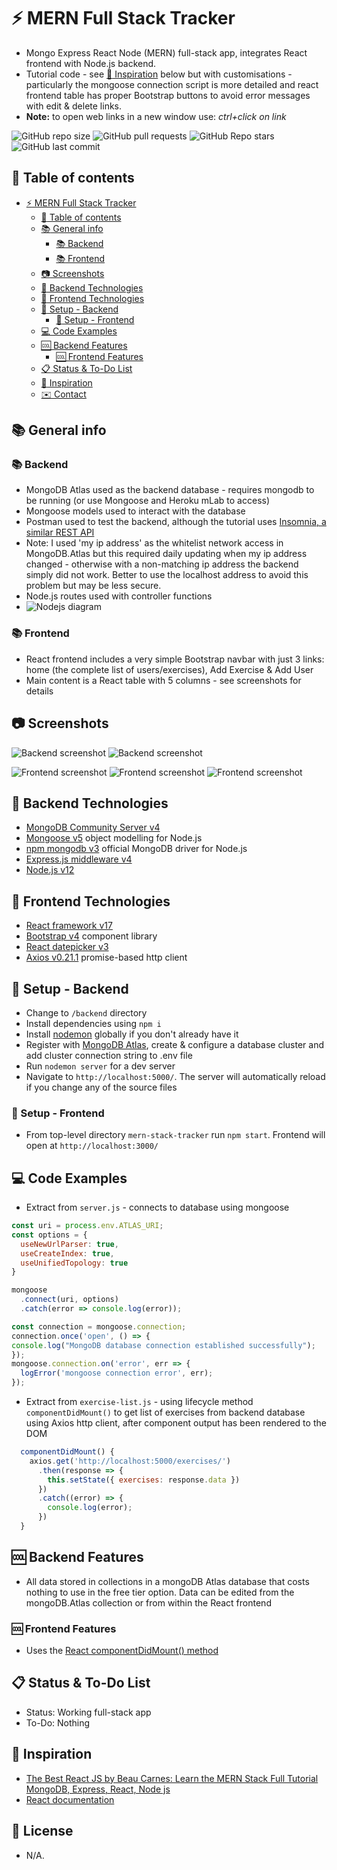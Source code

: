 # :zap: MERN Full Stack Tracker

* Mongo Express React Node (MERN) full-stack app, integrates React frontend with Node.js backend.
* Tutorial code - see [:clap: Inspiration](#clap-inspiration) below but with customisations - particularly the mongoose connection script is more detailed and react frontend table has proper Bootstrap buttons to avoid error messages with edit & delete links.
* **Note:** to open web links in a new window use: _ctrl+click on link_

![GitHub repo size](https://img.shields.io/github/repo-size/AndrewJBateman/mern-stack-tracker?style=plastic)
![GitHub pull requests](https://img.shields.io/github/issues-pr/AndrewJBateman/mern-stack-tracker?style=plastic)
![GitHub Repo stars](https://img.shields.io/github/stars/AndrewJBateman/mern-stack-tracker?style=plastic)
![GitHub last commit](https://img.shields.io/github/last-commit/AndrewJBateman/mern-stack-tracker?style=plastic)

## :page_facing_up: Table of contents

* [:zap: MERN Full Stack Tracker](#zap-mern-full-stack-tracker)
  * [:page_facing_up: Table of contents](#page_facing_up-table-of-contents)
  * [:books: General info](#books-general-info)
    * [:books: Backend](#books-backend)
    * [:books: Frontend](#books-frontend)
  * [:camera: Screenshots](#camera-screenshots)
  * [:signal_strength: Backend Technologies](#signal_strength-backend-technologies)
  * [:signal_strength: Frontend Technologies](#signal_strength-frontend-technologies)
  * [:floppy_disk: Setup - Backend](#floppy_disk-setup---backend)
    * [:floppy_disk: Setup - Frontend](#floppy_disk-setup---frontend)
  * [:computer: Code Examples](#computer-code-examples)
  * [:cool: Backend Features](#cool-backend-features)
    * [:cool: Frontend Features](#cool-frontend-featurres)
  * [:clipboard: Status & To-Do List](#clipboard-status--to-do-list)
  * [:clap: Inspiration](#clap-inspiration)
  * [:envelope: Contact](#envelope-contact)

## :books: General info

### :books: Backend

* MongoDB Atlas used as the backend database - requires mongodb to be running (or use Mongoose and Heroku mLab to access)
* Mongoose models used to interact with the database
* Postman used to test the backend, although the tutorial uses [Insomnia, a similar REST API](https://insomnia.rest/)
* Note: I used 'my ip address' as the whitelist network access in MongoDB.Atlas but this required daily updating when my ip address changed - otherwise with a non-matching ip address the backend simply did not work. Better to use the localhost address to avoid this problem but may be less secure.
* Node.js routes used with controller functions
* ![Nodejs diagram](./img/diagram.png)

### :books: Frontend

* React frontend includes a very simple Bootstrap navbar with just 3 links: home (the complete list of users/exercises), Add Exercise & Add User
* Main content is a React table with 5 columns - see screenshots for details

## :camera: Screenshots

![Backend screenshot](./img/mongodb.png)
![Backend screenshot](./img/postman.png)

![Frontend screenshot](./img/list.png)
![Frontend screenshot](./img/add-user.png)
![Frontend screenshot](./img/add-exercise.png)

## :signal_strength: Backend Technologies

* [MongoDB Community Server v4](https://www.mongodb.com/download-center/community)
* [Mongoose v5](https://mongoosejs.com/) object modelling for Node.js
* [npm mongodb v3](https://www.npmjs.com/package/mongodb) official MongoDB driver for Node.js
* [Express.js middleware v4](https://expressjs.com/)
* [Node.js v12](https://nodejs.org/es/)

## :signal_strength: Frontend Technologies

* [React framework v17](https://reactjs.org/)
* [Bootstrap v4](https://getbootstrap.com/) component library
* [React datepicker v3](https://www.npmjs.com/package/react-datepicker)
* [Axios v0.21.1](https://www.npmjs.com/package/axios) promise-based http client

## :floppy_disk: Setup - Backend

* Change to `/backend` directory
* Install dependencies using `npm i`
* Install [nodemon](https://www.npmjs.com/package/nodemon) globally if you don't already have it
* Register with [MongoDB Atlas](www.mongodb.com), create & configure a database cluster and add cluster connection string to .env file
* Run `nodemon server` for a dev server
* Navigate to `http://localhost:5000/`. The server will automatically reload if you change any of the source files

### :floppy_disk: Setup - Frontend

* From top-level directory `mern-stack-tracker` run `npm start`. Frontend will open at `http://localhost:3000/`

## :computer: Code Examples

* Extract from `server.js` - connects to database using mongoose

```javascript
const uri = process.env.ATLAS_URI;
const options = {
  useNewUrlParser: true,
  useCreateIndex: true,
  useUnifiedTopology: true
}

mongoose
  .connect(uri, options)
  .catch(error => console.log(error));

const connection = mongoose.connection;
connection.once('open', () => {
console.log("MongoDB database connection established successfully");
});
mongoose.connection.on('error', err => {
  logError('mongoose connection error', err);
});
```

* Extract from `exercise-list.js` - using lifecycle method `componentDidMount()` to get list of exercises from backend database using Axios http client, after component output has been rendered to the DOM

```javascript
  componentDidMount() {
    axios.get('http://localhost:5000/exercises/')
      .then(response => {
        this.setState({ exercises: response.data })
      })
      .catch((error) => {
        console.log(error);
      })
  }
```

## :cool: Backend Features

* All data stored in collections in a mongoDB Atlas database that costs nothing to use in the free tier option. Data can be edited from the mongoDB.Atlas collection or from within the React frontend

### :cool: Frontend Features

* Uses the [React componentDidMount() method](https://reactjs.org/docs/state-and-lifecycle.html)

## :clipboard: Status & To-Do List

* Status: Working full-stack app
* To-Do: Nothing

## :clap: Inspiration

* [The Best React JS by Beau Carnes: Learn the MERN Stack Full Tutorial MongoDB, Express, React, Node js](https://www.youtube.com/watch?v=FBeete8azkY)
* [React documentation](https://reactjs.org/docs/getting-started.html)

## :file_folder: License

* N/A.
